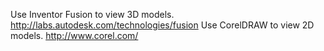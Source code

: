 Use Inventor Fusion to view 3D models. http://labs.autodesk.com/technologies/fusion
Use CorelDRAW to view 2D models. http://www.corel.com/


